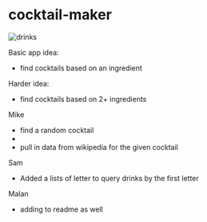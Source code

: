 # cocktail-maker

![drinks](https://media.giphy.com/media/RM04MycST0HzoWfzfX/giphy.gif?cid=ecf05e47nui9laj8gptbs5jemuzhfx7vfmagnp3w0yosewwh&rid=giphy.gif&ct=g)

Basic app idea:

- find cocktails based on an ingredient

Harder idea:

- find cocktails based on 2+ ingredients

Mike

- find a random cocktail
-
- pull in data from wikipedia for the given cocktail

Sam

- Added a lists of letter to query drinks by the first letter

Malan

- adding to readme as well

